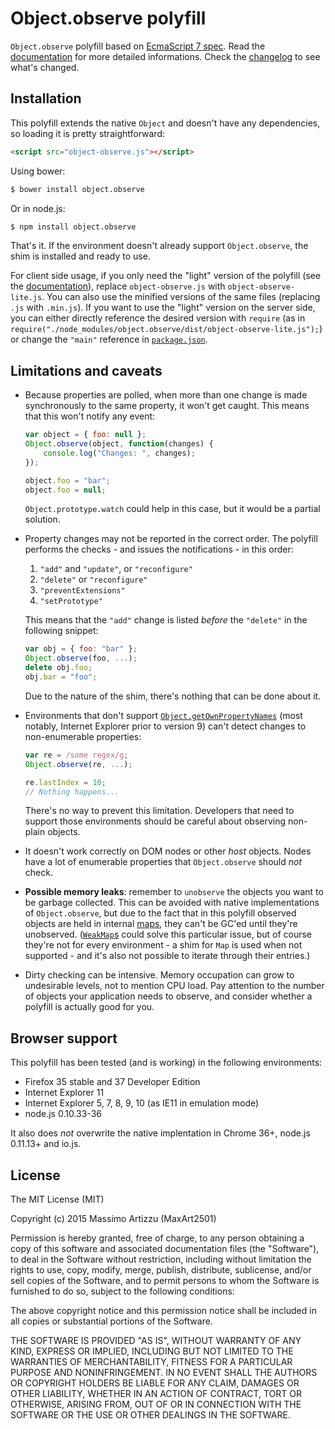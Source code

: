 Object.observe polyfill
=======================

`Object.observe` polyfill based on [EcmaScript 7 spec](http://arv.github.io/ecmascript-object-observe/). Read the [documentation](doc/index.md) for more detailed informations. Check the [changelog](changelog.md) to see what's changed.

## Installation

This polyfill extends the native `Object` and doesn't have any dependencies, so loading it is pretty straightforward:

```html
<script src="object-observe.js"></script>
```

Using bower:

```bash
$ bower install object.observe
```

Or in node.js:

```bash
$ npm install object.observe
```

That's it. If the environment doesn't already support `Object.observe`, the shim is installed and ready to use.

For client side usage, if you only need the "light" version of the polyfill (see the [documentation](doc/index.md)), replace `object-observe.js` with `object-observe-lite.js`. You can also use the minified versions of the same files (replacing `.js` with `.min.js`). If you want to use the "light" version on the server side, you can either directly reference the desired version with `require` (as in `require("./node_modules/object.observe/dist/object-observe-lite.js");`) or change the `"main"` reference in [`package.json`](package.json).

## Limitations and caveats

* Because properties are polled, when more than one change is made synchronously to the same property, it won't get caught. This means that this won't notify any event:

  ```js
  var object = { foo: null };
  Object.observe(object, function(changes) {
      console.log("Changes: ", changes);
  });
  
  object.foo = "bar";
  object.foo = null;
  ```
  
  `Object.prototype.watch` could help in this case, but it would be a partial solution.

* Property changes may not be reported in the correct order. The polyfill performs the checks - and issues the notifications - in this order:

  1. `"add"` and `"update"`, or `"reconfigure"`
  2. `"delete"` or `"reconfigure"`
  3. `"preventExtensions"`
  4. `"setPrototype"`
  
  This means that the `"add"` change is listed *before* the `"delete"` in the following snippet:
  
  ```js
  var obj = { foo: "bar" };
  Object.observe(foo, ...);
  delete obj.foo;
  obj.bar = "foo";
  ```
  
  Due to the nature of the shim, there's nothing that can be done about it.

* Environments that don't support [`Object.getOwnPropertyNames`](https://developer.mozilla.org/en-US/docs/Web/JavaScript/Reference/Global_Objects/Object/getOwnPropertyNames) (most notably, Internet Explorer prior to version 9) can't detect changes to non-enumerable properties:

  ```js
  var re = /some regex/g;
  Object.observe(re, ...);
  
  re.lastIndex = 10;
  // Nothing happens...
  ```
  
  There's no way to prevent this limitation. Developers that need to support those environments should be careful about observing non-plain objects.

* It doesn't work correctly on DOM nodes or other *host* objects. Nodes have a lot of enumerable properties that `Object.observe` should *not* check.

* **Possible memory leaks**: remember to `unobserve` the objects you want to be garbage collected. This can be avoided with native implementations of `Object.observe`, but due to the fact that in this polyfill observed objects are held in internal [maps](https://developer.mozilla.org/en-US/docs/Web/JavaScript/Reference/Global_Objects/Map), they can't be GC'ed until they're unobserved. ([`WeakMap`s](https://developer.mozilla.org/en-US/docs/Web/JavaScript/Reference/Global_Objects/WeakMap) could solve this particular issue, but of course they're not for every environment - a shim for `Map` is used when not supported - and it's also not possible to iterate through their entries.)

* Dirty checking can be intensive. Memory occupation can grow to undesirable levels, not to mention CPU load. Pay attention to the number of objects your application needs to observe, and consider whether a polyfill is actually good for you.

## Browser support

This polyfill has been tested (and is working) in the following environments:

* Firefox 35 stable and 37 Developer Edition
* Internet Explorer 11
* Internet Explorer 5, 7, 8, 9, 10 (as IE11 in emulation mode)
* node.js 0.10.33-36

It also does *not* overwrite the native implentation in Chrome 36+, node.js 0.11.13+ and io.js.

## License

The MIT License (MIT)

Copyright (c) 2015 Massimo Artizzu (MaxArt2501)

Permission is hereby granted, free of charge, to any person obtaining a copy
of this software and associated documentation files (the "Software"), to deal
in the Software without restriction, including without limitation the rights
to use, copy, modify, merge, publish, distribute, sublicense, and/or sell
copies of the Software, and to permit persons to whom the Software is
furnished to do so, subject to the following conditions:

The above copyright notice and this permission notice shall be included in all
copies or substantial portions of the Software.

THE SOFTWARE IS PROVIDED "AS IS", WITHOUT WARRANTY OF ANY KIND, EXPRESS OR
IMPLIED, INCLUDING BUT NOT LIMITED TO THE WARRANTIES OF MERCHANTABILITY,
FITNESS FOR A PARTICULAR PURPOSE AND NONINFRINGEMENT. IN NO EVENT SHALL THE
AUTHORS OR COPYRIGHT HOLDERS BE LIABLE FOR ANY CLAIM, DAMAGES OR OTHER
LIABILITY, WHETHER IN AN ACTION OF CONTRACT, TORT OR OTHERWISE, ARISING FROM,
OUT OF OR IN CONNECTION WITH THE SOFTWARE OR THE USE OR OTHER DEALINGS IN THE
SOFTWARE.
